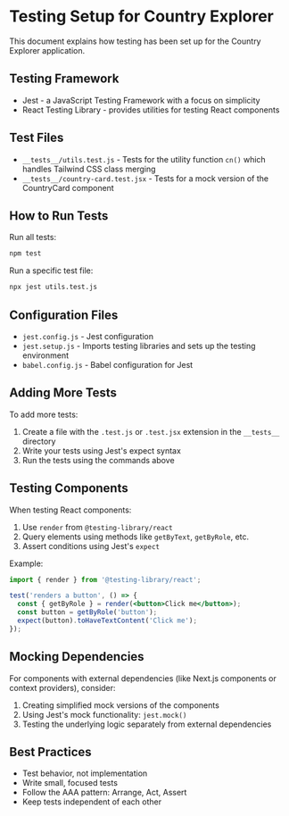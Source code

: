 # Testing Setup for Country Explorer

This document explains how testing has been set up for the Country Explorer application.

## Testing Framework
- Jest - a JavaScript Testing Framework with a focus on simplicity
- React Testing Library - provides utilities for testing React components

## Test Files
- `__tests__/utils.test.js` - Tests for the utility function `cn()` which handles Tailwind CSS class merging
- `__tests__/country-card.test.jsx` - Tests for a mock version of the CountryCard component

## How to Run Tests
Run all tests:
```bash
npm test
```

Run a specific test file:
```bash
npx jest utils.test.js
```

## Configuration Files
- `jest.config.js` - Jest configuration
- `jest.setup.js` - Imports testing libraries and sets up the testing environment
- `babel.config.js` - Babel configuration for Jest

## Adding More Tests
To add more tests:
1. Create a file with the `.test.js` or `.test.jsx` extension in the `__tests__` directory
2. Write your tests using Jest's expect syntax
3. Run the tests using the commands above

## Testing Components
When testing React components:
1. Use `render` from `@testing-library/react`
2. Query elements using methods like `getByText`, `getByRole`, etc.
3. Assert conditions using Jest's `expect`

Example:
```jsx
import { render } from '@testing-library/react';

test('renders a button', () => {
  const { getByRole } = render(<button>Click me</button>);
  const button = getByRole('button');
  expect(button).toHaveTextContent('Click me');
});
```

## Mocking Dependencies
For components with external dependencies (like Next.js components or context providers), consider:
1. Creating simplified mock versions of the components
2. Using Jest's mock functionality: `jest.mock()`
3. Testing the underlying logic separately from external dependencies

## Best Practices
- Test behavior, not implementation
- Write small, focused tests
- Follow the AAA pattern: Arrange, Act, Assert
- Keep tests independent of each other
